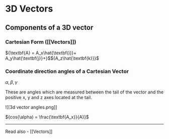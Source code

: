 # 3D Vectors
## Components of a 3D vector

### Cartesian Form ([[Vectors]])
${\textbf{A} = A_x\hat{\textbf{i}}+ A_y\hat{\textbf{j}}+}$${A_z\hat{\textbf{k}}}$

### Coordinate direction angles of a Cartesian Vector

${\alpha, \beta, \gamma}$

These are angles which are measured between the tail of the vector and the positive x, y and z axes located at the tail.

![[3d vector angles.png]]

${cos(\alpha) = \frac{\textbf{A_x}}{A}}$

---
Read also - [[Vectors]]